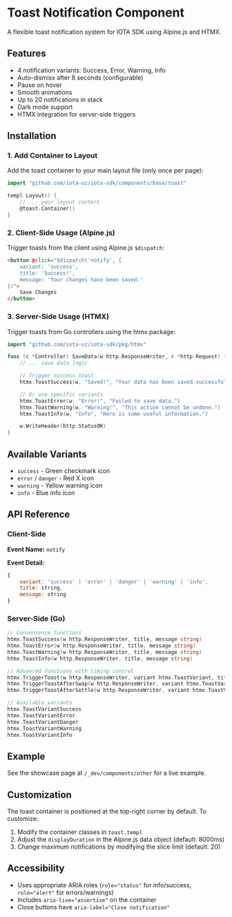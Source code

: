 # Toast Notification Component

A flexible toast notification system for IOTA SDK using Alpine.js and HTMX.

## Features

- 4 notification variants: Success, Error, Warning, Info
- Auto-dismiss after 8 seconds (configurable)
- Pause on hover
- Smooth animations
- Up to 20 notifications in stack
- Dark mode support
- HTMX integration for server-side triggers

## Installation

### 1. Add Container to Layout

Add the toast container to your main layout file (only once per page):

```go
import "github.com/iota-uz/iota-sdk/components/base/toast"

templ Layout() {
    // ... your layout content
    @toast.Container()
}
```

### 2. Client-Side Usage (Alpine.js)

Trigger toasts from the client using Alpine.js `$dispatch`:

```html
<button @click="$dispatch('notify', {
    variant: 'success',
    title: 'Success!',
    message: 'Your changes have been saved.'
})">
    Save Changes
</button>
```

### 3. Server-Side Usage (HTMX)

Trigger toasts from Go controllers using the htmx package:

```go
import "github.com/iota-uz/iota-sdk/pkg/htmx"

func (c *Controller) SaveData(w http.ResponseWriter, r *http.Request) {
    // ... save data logic

    // Trigger success toast
    htmx.ToastSuccess(w, "Saved!", "Your data has been saved successfully.")

    // Or use specific variants
    htmx.ToastError(w, "Error!", "Failed to save data.")
    htmx.ToastWarning(w, "Warning!", "This action cannot be undone.")
    htmx.ToastInfo(w, "Info", "Here is some useful information.")

    w.WriteHeader(http.StatusOK)
}
```

## Available Variants

- `success` - Green checkmark icon
- `error` / `danger` - Red X icon
- `warning` - Yellow warning icon
- `info` - Blue info icon

## API Reference

### Client-Side

**Event Name:** `notify`

**Event Detail:**
```javascript
{
    variant: 'success' | 'error' | 'danger' | 'warning' | 'info',
    title: string,
    message: string
}
```

### Server-Side (Go)

```go
// Convenience functions
htmx.ToastSuccess(w http.ResponseWriter, title, message string)
htmx.ToastError(w http.ResponseWriter, title, message string)
htmx.ToastWarning(w http.ResponseWriter, title, message string)
htmx.ToastInfo(w http.ResponseWriter, title, message string)

// Advanced functions with timing control
htmx.TriggerToast(w http.ResponseWriter, variant htmx.ToastVariant, title, message string)
htmx.TriggerToastAfterSwap(w http.ResponseWriter, variant htmx.ToastVariant, title, message string)
htmx.TriggerToastAfterSettle(w http.ResponseWriter, variant htmx.ToastVariant, title, message string)

// Available variants
htmx.ToastVariantSuccess
htmx.ToastVariantError
htmx.ToastVariantDanger
htmx.ToastVariantWarning
htmx.ToastVariantInfo
```

## Example

See the showcase page at `/_dev/components/other` for a live example.

## Customization

The toast container is positioned at the top-right corner by default. To customize:

1. Modify the container classes in `toast.templ`
2. Adjust the `displayDuration` in the Alpine.js data object (default: 8000ms)
3. Change maximum notifications by modifying the slice limit (default: 20)

## Accessibility

- Uses appropriate ARIA roles (`role="status"` for info/success, `role="alert"` for errors/warnings)
- Includes `aria-live="assertive"` on the container
- Close buttons have `aria-label="Close notification"`
